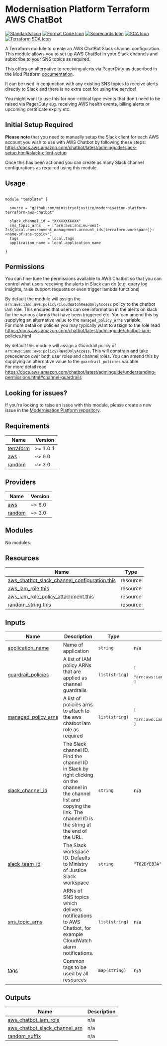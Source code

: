 # Modernisation Platform Terraform AWS ChatBot 

[![Standards Icon]][Standards Link] [![Format Code Icon]][Format Code Link] [![Scorecards Icon]][Scorecards Link] [![SCA Icon]][SCA Link] [![Terraform SCA Icon]][Terraform SCA Link]

A Terraform module to create an AWS ChatBot Slack channel configuration. This module allows you to set up AWS ChatBot in your Slack channels and subscribe to your SNS topics as required.

This offers an alternative to receiving alerts via PagerDuty as described in the Mod Platform [documentation](https://user-guide.modernisation-platform.service.justice.gov.uk/user-guide/integrating-alarms-with-pagerduty-with-slack.html#integrating-cloudwatch-alarms-with-pagerduty-and-slack).

It can be used in conjunction with any existing SNS topics to receive alerts directly to Slack and there is no extra cost for using the service!

You might want to use this for non-critical type events that don't need to be raised via PagerDuty e.g. receiving AWS health events, billing alerts or upcoming certificate expiry etc.

## Initial Setup Required

**Please note** that you need to manually setup the Slack client for each AWS account you wish to use with AWS Chatbot by following these steps: https://docs.aws.amazon.com/chatbot/latest/adminguide/slack-setup.html#slack-client-setup

Once this has been actioned you can create as many Slack channel configurations as required using this module.

## Usage

```hcl

module "template" {

  source = "github.com/ministryofjustice/modernisation-platform-terraform-aws-chatbot"

  slack_channel_id = "XXXXXXXXXXX"
  sns_topic_arns   = ["arn:aws:sns:eu-west-2:${local.environment_management.account_ids[terraform.workspace]}:<name-of-sns-topic>"]
  tags             = local.tags
  application_name = local.application_name

}

```

## Permissions

You can fine-tune the permissions available to AWS Chatbot so that you can control what users receiving the alerts in Slack can do (e.g. query log insights, raise support requests or even trigger lambda functions)

By default the module will assign the `arn:aws:iam::aws:policy/CloudWatchReadOnlyAccess` policy to the chatbot iam role. This ensures that users can see information in the alerts on slack for the various alarms that have been triggered etc. You can amend this by supplying an alternative value to the `managed_policy_arns` variable.  
For more detail on policies you may typically want to assign to the role read https://docs.aws.amazon.com/chatbot/latest/adminguide/chatbot-iam-policies.html  

By default this module will assign a Guardrail policy of `arn:aws:iam::aws:policy/ReadOnlyAccess`. This will constrain and take precedence over both user roles and channel roles. You can amend this by supplying an alternative value to the `guardrail_policies` variable.  
For more detail read https://docs.aws.amazon.com/chatbot/latest/adminguide/understanding-permissions.html#channel-guardrails   

<!--- BEGIN_TF_DOCS --->


<!--- END_TF_DOCS --->

## Looking for issues?
If you're looking to raise an issue with this module, please create a new issue in the [Modernisation Platform repository](https://github.com/ministryofjustice/modernisation-platform/issues).

<!-- BEGIN_TF_DOCS -->
## Requirements

| Name | Version |
|------|---------|
| <a name="requirement_terraform"></a> [terraform](#requirement\_terraform) | >= 1.0.1 |
| <a name="requirement_aws"></a> [aws](#requirement\_aws) | ~> 6.0 |
| <a name="requirement_random"></a> [random](#requirement\_random) | ~> 3.0 |

## Providers

| Name | Version |
|------|---------|
| <a name="provider_aws"></a> [aws](#provider\_aws) | ~> 6.0 |
| <a name="provider_random"></a> [random](#provider\_random) | ~> 3.0 |

## Modules

No modules.

## Resources

| Name | Type |
|------|------|
| [aws_chatbot_slack_channel_configuration.this](https://registry.terraform.io/providers/hashicorp/aws/latest/docs/resources/chatbot_slack_channel_configuration) | resource |
| [aws_iam_role.this](https://registry.terraform.io/providers/hashicorp/aws/latest/docs/resources/iam_role) | resource |
| [aws_iam_role_policy_attachment.this](https://registry.terraform.io/providers/hashicorp/aws/latest/docs/resources/iam_role_policy_attachment) | resource |
| [random_string.this](https://registry.terraform.io/providers/hashicorp/random/latest/docs/resources/string) | resource |

## Inputs

| Name | Description | Type | Default | Required |
|------|-------------|------|---------|:--------:|
| <a name="input_application_name"></a> [application\_name](#input\_application\_name) | Name of application | `string` | n/a | yes |
| <a name="input_guardrail_policies"></a> [guardrail\_policies](#input\_guardrail\_policies) | A list of IAM policy ARNs that are applied as channel guardrails | `list(string)` | <pre>[<br/>  "arn:aws:iam::aws:policy/ReadOnlyAccess"<br/>]</pre> | no |
| <a name="input_managed_policy_arns"></a> [managed\_policy\_arns](#input\_managed\_policy\_arns) | A list of policies arns to attach to the aws chatbot iam role as required | `list(string)` | <pre>[<br/>  "arn:aws:iam::aws:policy/CloudWatchReadOnlyAccess"<br/>]</pre> | no |
| <a name="input_slack_channel_id"></a> [slack\_channel\_id](#input\_slack\_channel\_id) | The Slack channel ID. Find the channel ID in Slack by right clicking on the channel in the channel list and copying the link. The channel ID is the string at the end of the URL. | `string` | n/a | yes |
| <a name="input_slack_team_id"></a> [slack\_team\_id](#input\_slack\_team\_id) | The Slack workspace ID. Defaults to Ministry of Justice Slack workspace | `string` | `"T02DYEB3A"` | no |
| <a name="input_sns_topic_arns"></a> [sns\_topic\_arns](#input\_sns\_topic\_arns) | ARNs of SNS topics which delivers notifications to AWS Chatbot, for example CloudWatch alarm notifications. | `list(string)` | n/a | yes |
| <a name="input_tags"></a> [tags](#input\_tags) | Common tags to be used by all resources | `map(string)` | n/a | yes |

## Outputs

| Name | Description |
|------|-------------|
| <a name="output_aws_chatbot_iam_role"></a> [aws\_chatbot\_iam\_role](#output\_aws\_chatbot\_iam\_role) | n/a |
| <a name="output_aws_chatbot_slack_channel_arn"></a> [aws\_chatbot\_slack\_channel\_arn](#output\_aws\_chatbot\_slack\_channel\_arn) | n/a |
| <a name="output_random_suffix"></a> [random\_suffix](#output\_random\_suffix) | n/a |
<!-- END_TF_DOCS -->

[Standards Link]: https://github-community.service.justice.gov.uk/repository-standards/modernisation-platform-terraform-aws-chatbot "Repo standards badge."
[Standards Icon]: https://github-community.service.justice.gov.uk/repository-standards/api/modernisation-platform-terraform-aws-chatbot/badge
[Format Code Icon]: https://img.shields.io/github/actions/workflow/status/ministryofjustice/modernisation-platform-terraform-aws-chatbot/format-code.yml?labelColor=231f20&style=for-the-badge&label=Formate%20Code
[Format Code Link]: https://github.com/ministryofjustice/modernisation-platform-terraform-aws-chatbot/actions/workflows/format-code.yml
[Scorecards Icon]: https://img.shields.io/github/actions/workflow/status/ministryofjustice/modernisation-platform-terraform-aws-chatbot/scorecards.yml?branch=main&labelColor=231f20&style=for-the-badge&label=Scorecards
[Scorecards Link]: https://github.com/ministryofjustice/modernisation-platform-terraform-aws-chatbot/actions/workflows/scorecards.yml
[SCA Icon]: https://img.shields.io/github/actions/workflow/status/ministryofjustice/modernisation-platform-terraform-aws-chatbot/code-scanning.yml?branch=main&labelColor=231f20&style=for-the-badge&label=Secure%20Code%20Analysis
[SCA Link]: https://github.com/ministryofjustice/modernisation-platform-terraform-aws-chatbot/actions/workflows/code-scanning.yml
[Terraform SCA Icon]: https://img.shields.io/github/actions/workflow/status/ministryofjustice/modernisation-platform-terraform-aws-chatbot/code-scanning.yml?branch=main&labelColor=231f20&style=for-the-badge&label=Terraform%20Static%20Code%20Analysis
[Terraform SCA Link]: https://github.com/ministryofjustice/modernisation-platform-terraform-aws-chatbot/actions/workflows/terraform-static-analysis.yml
